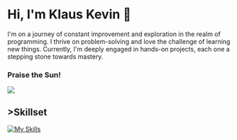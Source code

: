 # Hi, I'm Klaus Kevin 👋

I'm on a journey of constant improvement and exploration in the realm of programming. 
I thrive on problem-solving and love the challenge of learning new things. 
Currently, I'm deeply engaged in hands-on projects, each one a stepping stone towards mastery. 
<h3>Praise the Sun!</h3>

![](https://media.giphy.com/media/v1.Y2lkPTc5MGI3NjExZ3Y4Z3QwbzVkZzRvdzVjNXM3eTcyNmlkc3o3anF6OGNoemI2OW1uZCZlcD12MV9pbnRlcm5hbF9naWZfYnlfaWQmY3Q9Zw/AQRapWCgC7dThyVEYb/giphy.gif)
<br>
<h2>>Skillset</h2>

[![My Skills](https://skillicons.dev/icons?i=c,cpp,css,git,github,html,js,linux,react,ts)](https://skillicons.dev)
